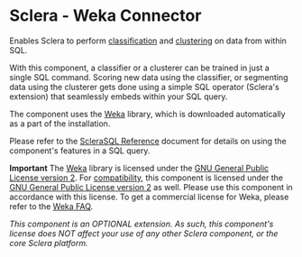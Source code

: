 # Sclera - Weka Connector

Enables Sclera to perform [classification](http://en.wikipedia.org/wiki/Cluster_analysis) and [clustering](http://en.wikipedia.org/wiki/Cluster_analysis) on data from within SQL.

With this component, a classifier or a clusterer can be trained in just a single SQL command. Scoring new data using the classifier, or segmenting data using the clusterer gets done using a simple SQL operator (Sclera's extension) that seamlessly embeds within your SQL query.

The component uses the [Weka](http://www.cs.waikato.ac.nz/ml/weka) library, which is downloaded automatically as a part of the installation.

Please refer to the [ScleraSQL Reference](/doc/ref/sqlextml#sclera-weka) document for details on using the component's features in a SQL query.

**Important**
The [Weka](http://www.cs.waikato.ac.nz/ml/weka) library is licensed under the [GNU General Public License version 2](http://www.gnu.org/licenses/old-licenses/gpl-2.0.html). For [compatibility](http://www.gnu.org/licenses/gpl-faq.html#AllCompatibility), this component is licensed under the [GNU General Public License version 2](http://www.gnu.org/licenses/old-licenses/gpl-2.0.html) as well. Please use this component in accordance with this license. To get a commercial license for Weka, please refer to the [Weka FAQ](http://weka.wikispaces.com/Can+I+use+WEKA+in+commercial+applications%3F).

*This component is an OPTIONAL extension. As such, this component's license does NOT affect your use of any other Sclera component, or the core Sclera platform.*
